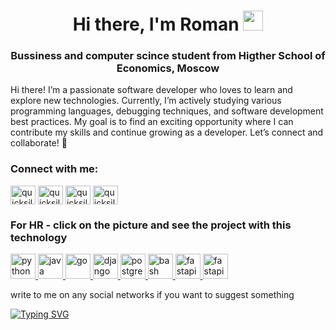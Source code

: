 <h1 align="center">Hi there, I'm Roman
<img src="https://github.com/blackcater/blackcater/raw/main/images/Hi.gif" height="32"/></h1>
<h3 align="center">Bussiness and computer scince student from Higther School of Economics, Moscow</h3>

Hi there! I’m a passionate software developer who loves to learn and explore new technologies. Currently, I’m actively studying various programming languages, debugging techniques, and software development best practices. My goal is to find an exciting opportunity where I can contribute my skills and continue growing as a developer. Let’s connect and collaborate! 🚀

<h3 align="left">Connect with me:</h3>
<p align="left">
<a href="https://discordapp.com/users/697279657820684388" target="blank"><img align="center" src="https://github.com/QuickSilver-1/logo/blob/main/discord-icon-svgrepo-com.svg" alt="quicksilver11111" height="30" width="40" /></a>
<a href="https://t.me/Quicksilver11111" target="blank"><img align="center" src="https://upload.wikimedia.org/wikipedia/commons/8/83/Telegram_2019_Logo.svg" alt="quicksilver11111" height="30" width="40" /></a>
<a href="https://vk.com/id221914113" target="blank"><img align="center" src="https://upload.wikimedia.org/wikipedia/commons/2/21/VK.com-logo.svg" alt="quicksilver11111" height="30" width="40" /></a>
<a href="https://www.instagram.com/_roman_prusakov_/" target="blank"><img align="center" src="https://upload.wikimedia.org/wikipedia/commons/9/95/Instagram_logo_2022.svg" alt="quicksilver11111" height="30" width="40" /></a>
</p>


<h3 align="left">For HR - click on the picture and see the project with this technology</h3>
<p align="left">
<a href="https://github.com/QuickSilver-1/BOT" target="_blank" rel="noreferrer"> <img src="https://upload.wikimedia.org/wikipedia/commons/c/c3/Python-logo-notext.svg" alt="python" width="40" height="40"/> </a> 
<a href="https://github.com/QuickSilver-1/BigInt" target="_blank" rel="noreferrer"> <img src="https://upload.wikimedia.org/wikipedia/ru/3/39/Java_logo.svg" alt="java" width="40" height="40"/> </a>
<a href="https://github.com/QuickSilver-1/StakeWolle" target="_blank" rel="noreferrer"> <img src="https://upload.wikimedia.org/wikipedia/commons/0/05/Go_Logo_Blue.svg" alt="go" width="40" height="40"/> </a>
<a href="https://github.com/QuickSilver-1/Django-fridge" target="_blank" rel="noreferrer"> <img src="https://github.com/QuickSilver-1/logo/blob/main/django-icon-svgrepo-com.svg" alt="django" width="40" height="40"/> </a>
<a href="https://github.com/QuickSilver-1/Hacaton/blob/main/bot.py" target="_blank" rel="noreferrer"> <img src="https://upload.wikimedia.org/wikipedia/commons/2/29/Postgresql_elephant.svg" alt="postgresql" width="40" height="40"/> </a>
<a href="https://github.com/QuickSilver-1/tp_prusakov234" target="_blank" rel="noreferrer"> <img src="https://upload.wikimedia.org/wikipedia/commons/4/4b/Bash_Logo_Colored.svg" alt="bash" width="40" height="40"/> </a>
<a href="https://github.com/QuickSilver-1/BOT/blob/main/server.py" target="_blank" rel="noreferrer"> <img src="https://github.com/QuickSilver-1/logo/blob/main/fastapi-1.svg" alt="fastapi" width="40" height="40"/> </a>
<a href="https://github.com/QuickSilver-1/Hacaton/blob/main/bot.py" target="_blank" rel="noreferrer"> <img src="https://github.com/QuickSilver-1/logo/blob/main/sql-database-generic-svgrepo-com.svg" alt="fastapi" width="40" height="40"/> </a>
</p>

write to me on any social networks if you want to suggest something

[![Typing SVG](https://readme-typing-svg.herokuapp.com?color=%2336BCF7&lines=Don't+worry+be+happy)](https://git.io/typing-svg)
